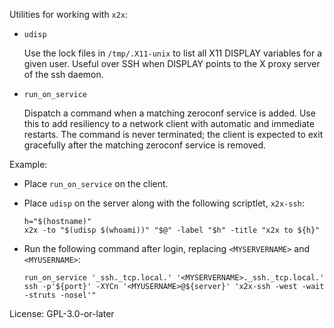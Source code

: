 Utilities for working with `x2x`:

 *  `udisp`

    Use the lock files in `/tmp/.X11-unix` to list all X11 DISPLAY variables for a given user. Useful over SSH when DISPLAY points to the X proxy server of the ssh daemon.

 *  `run_on_service`

    Dispatch a command when a matching zeroconf service is added. Use this to add resiliency to a network client with automatic and immediate restarts. The command is never terminated; the client is expected to exit gracefully after the matching zeroconf service is removed.

Example:

 *  Place `run_on_service` on the client.

 *  Place `udisp` on the server along with the following scriptlet, `x2x-ssh`:

        h="$(hostname)"
        x2x -to "$(udisp $(whoami))" "$@" -label "$h" -title "x2x to ${h}"

 *  Run the following command after login, replacing `<MYSERVERNAME>` and `<MYUSERNAME>`:

        run_on_service '_ssh._tcp.local.' '<MYSERVERNAME>._ssh._tcp.local.' ssh -p'${port}' -XYCn '<MYUSERNAME>@${server}' 'x2x-ssh -west -wait -struts -nosel'"


License: GPL-3.0-or-later
